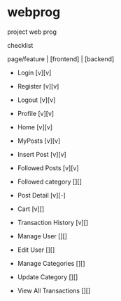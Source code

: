 # webprog
project web prog

checklist

page/feature | [frontend] | [backend]

- Login  [v][v]
- Register  [v][v]
- Logout  [v][v]
- Profile [v][v]

- Home [v][v]
- MyPosts [v][v]
- Insert Post [v][v]
- Followed Posts [v][v]
- Followed category [][]
- Post Detail [v][-]

- Cart [v][]
- Transaction History [v][]

- Manage User [][]
- Edit User [][]
- Manage Categories [][]
- Update Category [][]
- View All Transactions [][]